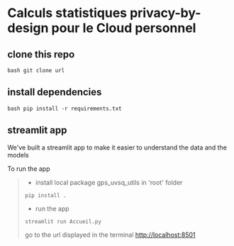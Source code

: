 # Calculs statistiques privacy-by-design pour le Cloud personnel

## clone this repo

```bash git clone url ```

## install dependencies

```bash pip install -r requirements.txt ```

## streamlit app

We've built a streamlit app to make it easier to understand the data and the models

To run the app

> - install local package gps_uvsq_utils in 'root' folder
>
> ```pip install . ```
> 
> - run the app
> 
> ```streamlit run Accueil.py ```
> 
> go to the url displayed in the terminal
> [http://localhost:8501](http://localhost:8501)